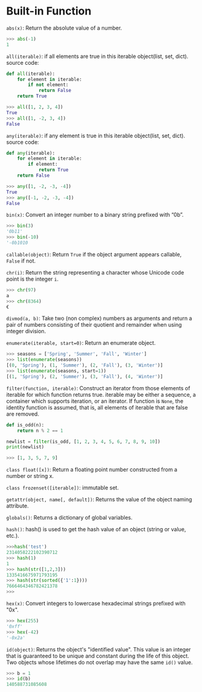 # Built-in Function

`abs(x)`: Return the absolute value of a number.

```python
>>> abs(-1)
1
```

`all(iterable)`: if all elements are true in this iterable object(list, set, dict).
source code:

```python
def all(iterable):
    for element in iterable:
        if not element:
            return False
    return True

>>> all([1, 2, 3, 4])
True
>>> all([1, -2, 3, 4])
False
```

`any(iterable)`: if any element is true in this iterable object(list, set, dict).
source code:

```python
def any(iterable):
    for element in iterable:
        if element:
            return True
    return False

>>> any([1, -2, -3, -4])
True
>>> any([-1, -2, -3, -4])
False
```

`bin(x)`: Convert an integer number to a binary string prefixed with “0b”.

```python
>>> bin(3)
'0b11'
>>> bin(-10)
'-0b1010
```

`callable(object)`: Return `True` if the object argument appears callable, `False` if not.

`chr(i)`: Return the string representing a character whose Unicode code point is the integer `i`.

```python
>>> chr(97)
a
>>> chr(8364)
€
```

`divmod(a, b)`: Take two (non complex) numbers as arguments and return a pair of numbers consisting of their quotient and remainder when using integer division.

`enumerate(iterable, start=0)`: Return an enumerate object.

```python
>>> seasons = ['Spring', 'Summer', 'Fall', 'Winter']
>>> list(enumerate(seasons))
[(0, 'Spring'), (1, 'Summer'), (2, 'Fall'), (3, 'Winter')]
>>> list(enumerate(seasons, start=1))
[(1, 'Spring'), (2, 'Summer'), (3, 'Fall'), (4, 'Winter')]
```

`filter(function, iterable)`: Construct an iterator from those elements of iterable for which function returns true. iterable may be either a sequence, a container which supports iteration, or an iterator. If function is `None`, the identity function is assumed, that is, all elements of iterable that are false are removed.

```python
def is_odd(n):
    return n % 2 == 1

newlist = filter(is_odd, [1, 2, 3, 4, 5, 6, 7, 8, 9, 10])
print(newlist)

>>> [1, 3, 5, 7, 9]
```

`class float([x])`: Return a floating point number constructed from a number or string x.

`class frozenset([iterable])`: immutable set.

`getattr(object, name[, default])`: Returns the value of the object naming attribute.

`globals()`: Returns a dictionary of global variables.

`hash()`: hash() is used to get the hash value of an object (string or value, etc.).

```python
>>>hash('test')
2314058222102390712
>>> hash(1)
1
>>> hash(str([1,2,3]))
1335416675971793195
>>> hash(str(sorted({'1':1})))
7666464346782421378
>>>
```

`hex(x)`: Convert integers to lowercase hexadecimal strings prefixed with "0x".

```python
>>> hex(255)
'0xff'
>>> hex(-42)
'-0x2a'
```

`id(object)`: Returns the object's "identified value". This value is an integer that is guaranteed to be unique and constant during the life of this object. Two objects whose lifetimes do not overlap may have the same `id()` value.

```python
>>> b = 1
>>> id(b)
140588731085608
```